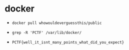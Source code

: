 # docker

- `docker pull whowouldeverguessthis/public`

- `grep -R 'PCTF' /var/lib/docker/`

- `PCTF{well_it_isnt_many_points_what_did_you_expect}`
